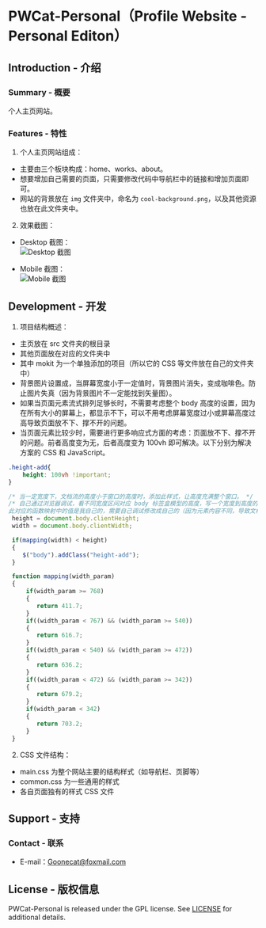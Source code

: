# PWCat-Personal（Profile Website - Personal Editon）
## Introduction - 介绍
### Summary - 概要  
个人主页网站。

### Features - 特性
1. 个人主页网站组成：
- 主要由三个板块构成：home、works、about。
- 想要增加自己需要的页面，只需要修改代码中导航栏中的链接和增加页面即可。
- 网站的背景放在 `img` 文件夹中，命名为 `cool-background.png`，以及其他资源也放在此文件夹中。

2. 效果截图：
- Desktop 截图：  
![Desktop 截图](readme_img/图1.PNG)

- Mobile 截图：  
![Mobile 截图](readme_img/图2.PNG)

## Development - 开发
1. 项目结构概述：
- 主页放在 src 文件夹的根目录
- 其他页面放在对应的文件夹中
- 其中 mokit 为一个单独添加的项目（所以它的 CSS 等文件放在自己的文件夹中）
- 背景图片设置成，当屏幕宽度小于一定值时，背景图片消失，变成咖啡色。防止图片失真（因为背景图片不一定能找到矢量图）。
- 如果当页面元素流式排列足够长时，不需要考虑整个 body 高度的设置，因为在所有大小的屏幕上，都显示不下，可以不用考虑屏幕宽度过小或屏幕高度过高导致页面放不下、撑不开的问题。
- 当页面元素比较少时，需要进行更多响应式方面的考虑：页面放不下、撑不开的问题。前者高度变为无，后者高度变为 100vh 即可解决。以下分别为解决方案的 CSS 和 JavaScript。
```css
.height-add{
    height: 100vh !important;
}
```

```js
/* 当一定宽度下，文档流的高度小于窗口的高度时，添加此样式，让高度充满整个窗口。 */
/* 自己通过浏览器调试，看不同宽度区间对应 body 标签盒模型的高度，写一个宽度到高度的映射表（写成 mapping 函数）。
此对应的函数映射中的值是我自己的，需要自己调试修改成自己的（因为元素内容不同，导致文档流宽高度会不同）。 */
 height = document.body.clientHeight;
 width = document.body.clientWidth;

 if(mapping(width) < height)
 {
    $("body").addClass("height-add");
 }

 function mapping(width_param)
 {
     if(width_param >= 768)
     {
        return 411.7;
     }
     if((width_param < 767) && (width_param >= 540))
     {
        return 616.7;
     }
     if((width_param < 540) && (width_param >= 472))
     {
        return 636.2;
     }
     if((width_param < 472) && (width_param >= 342))
     {
        return 679.2;
     }
     if(width_param < 342)
     {
        return 703.2;
     }
 }
```

2. CSS 文件结构：
- main.css 为整个网站主要的结构样式（如导航栏、页脚等）
- common.css 为一些通用的样式
- 各自页面独有的样式 CSS 文件

## Support - 支持
### Contact - 联系
- E-mail：Goonecat@foxmail.com

## License - 版权信息
PWCat-Personal is released under the GPL license. See [LICENSE](https://github.com/Marlous/PWCat-Personal/blob/master/LICENSE) for additional details.